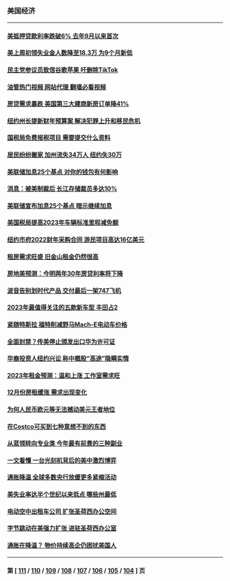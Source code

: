 ### 美国经济
---
#### [美抵押贷款利率跌破6% 去年9月以来首次](../../pages/ncid1078158/n13921231.md?02030845) 
#### [美上周初领失业金人数降至18.3万 为9个月新低](../../pages/ncid1078158/n13921046.md?02030845) 
#### [民主党参议员致信谷歌苹果 吁删除TikTok](../../pages/ncid1078158/n13920988.md?02030845) 
#### [油管热门视频 网站代理 翻墙必看视频](http://138.2.39.72:81/youtube.html?epic-marker?02030845)
#### [房贷需求暴跌 美国第三大建商新房订单降41%](../../pages/ncid1078158/n13920753.md?02030845) 
#### [纽约州长提新财年预算案 解决犯罪上升和移民危机](../../pages/ncid1078158/n13920578.md?02030845) 
#### [国税局免费报税项目 需要提交什么资料](../../pages/ncid1078158/n13920568.md?02030845) 
#### [居民纷纷搬家 加州流失34万人 纽约失30万](../../pages/ncid1078158/n13920539.md?02030845) 
#### [美联储加息25个基点 对你的钱包有何影响](../../pages/ncid1078158/n13920454.md?02030845) 
#### [消息：被美制裁后 长江存储裁员多达10%](../../pages/ncid1078158/n13920203.md?02030845) 
#### [美联储宣布加息25个基点 暗示继续加息](../../pages/ncid1078158/n13920355.md?02030845) 
#### [美国税局提高2023年车辆标准里程减免额](../../pages/ncid1078158/n13920215.md?02030845) 
#### [纽约市府2022财年采购合同 游民项目高达16亿美元](../../pages/ncid1078158/n13919751.md?02030845) 
#### [租房需求旺盛 旧金山租金仍然很高](../../pages/ncid1078158/n13919816.md?02030845) 
#### [房地美预测：今明两年30年房贷利率将下降](../../pages/ncid1078158/n13919713.md?02030845) 
#### [波音告别划时代产品 交付最后一架747飞机](../../pages/ncid1078158/n13919622.md?02030845) 
#### [2023年最值得关注的五款新车型 丰田占2](../../pages/ncid1078158/n13912685.md?02030845) 
#### [紧随特斯拉 福特削减野马Mach-E电动车价格](../../pages/ncid1078158/n13919014.md?02030845) 
#### [全面封禁？传美停止颁发出口华为许可证](../../pages/ncid1078158/n13918976.md?02030845) 
#### [华裔投资人纽约兴讼 称中概股“高途”隐瞒实情](../../pages/ncid1078158/n13918279.md?02030845) 
#### [2023年租金预测：温和上涨 工作室需求旺](../../pages/ncid1078158/n13918321.md?02030845) 
#### [12月份房租缓涨 需求出现变化](../../pages/ncid1078158/n13918128.md?02030845) 
#### [为何人民币欧元等无法撼动美元王者地位](../../pages/ncid1078158/n13917579.md?02030845) 
#### [在Costco可买到七种意想不到的东西](../../pages/ncid1078158/n13914456.md?02030845) 
#### [从蓝领转向专业类 今年最有前景的三种副业](../../pages/ncid1078158/n13911504.md?02030845) 
#### [一文看懂 一台光刻机背后的美中激烈博弈](../../pages/ncid1078158/n13916976.md?02030845) 
#### [通胀降温 全球多数央行放缓更多紧缩活动](../../pages/ncid1078158/n13917363.md?02030845) 
#### [美失业率达半个世纪以来低点 哪些州最低](../../pages/ncid1078158/n13917343.md?02030845) 
#### [电动空中出租车公司 扩张圣荷西办公空间](../../pages/ncid1078158/n13917058.md?02030845) 
#### [字节跳动在美强力扩张  进驻圣荷西办公室](../../pages/ncid1078158/n13917047.md?02030845) 
#### [通胀在降温？ 物价持续高企仍困扰美国人](../../pages/ncid1078158/n13916949.md?02030845) 

---
#### 第 [ [111](./111.md?02030845) / [110](./110.md?02030845) / [109](./109.md?02030845) / [108](./108.md?02030845) / [107](./107.md?02030845) / [106](./106.md?02030845) / [105](./105.md?02030845) / [104](./104.md?02030845) ] 页
